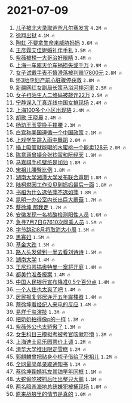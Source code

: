# 2021-07-09

1. [儿子被北大录取爸爸凡尔赛发言](https://s.weibo.com/weibo?q=%23%E5%84%BF%E5%AD%90%E8%A2%AB%E5%8C%97%E5%A4%A7%E5%BD%95%E5%8F%96%E7%88%B8%E7%88%B8%E5%87%A1%E5%B0%94%E8%B5%9B%E5%8F%91%E8%A8%80%23&Refer=top) `4.2M 🔥`
1. [徐翔出狱](https://s.weibo.com/weibo?q=%23%E5%BE%90%E7%BF%94%E5%87%BA%E7%8B%B1%23&Refer=top) `4.1M 🔥`
1. [陶虹 不要拿生命来威胁妈妈](https://s.weibo.com/weibo?q=%E9%99%B6%E8%99%B9%20%E4%B8%8D%E8%A6%81%E6%8B%BF%E7%94%9F%E5%91%BD%E6%9D%A5%E5%A8%81%E8%83%81%E5%A6%88%E5%A6%88&Refer=top) `3.6M 🔥`
1. [王彦霖艾佳妮婚礼伴手礼](https://s.weibo.com/weibo?q=%23%E7%8E%8B%E5%BD%A6%E9%9C%96%E8%89%BE%E4%BD%B3%E5%A6%AE%E5%A9%9A%E7%A4%BC%E4%BC%B4%E6%89%8B%E7%A4%BC%23&Refer=top) `3.5M 🔥`
1. [紫薇被榜一大哥治好眼睛](https://s.weibo.com/weibo?q=%E7%B4%AB%E8%96%87%E8%A2%AB%E6%A6%9C%E4%B8%80%E5%A4%A7%E5%93%A5%E6%B2%BB%E5%A5%BD%E7%9C%BC%E7%9D%9B&Refer=top) `3.4M 🔥`
1. [上海一车库天价车祸损失或千万](https://s.weibo.com/weibo?q=%23%E4%B8%8A%E6%B5%B7%E4%B8%80%E8%BD%A6%E5%BA%93%E5%A4%A9%E4%BB%B7%E8%BD%A6%E7%A5%B8%E6%8D%9F%E5%A4%B1%E6%88%96%E5%8D%83%E4%B8%87%23&Refer=top) `2.9M 🔥`
1. [女子试戴手表不慎滑落被判赔17800元](https://s.weibo.com/weibo?q=%23%E5%A5%B3%E5%AD%90%E8%AF%95%E6%88%B4%E6%89%8B%E8%A1%A8%E4%B8%8D%E6%85%8E%E6%BB%91%E8%90%BD%E8%A2%AB%E5%88%A4%E8%B5%9417800%E5%85%83%23&Refer=top) `2.8M 🔥`
1. [怀3胎孕妇产前心脏骤停获救](https://s.weibo.com/weibo?q=%23%E6%80%803%E8%83%8E%E5%AD%95%E5%A6%87%E4%BA%A7%E5%89%8D%E5%BF%83%E8%84%8F%E9%AA%A4%E5%81%9C%E8%8E%B7%E6%95%91%23&Refer=top) `2.8M 🔥`
1. [新疆网红女副局长策马浴河摔河里](https://s.weibo.com/weibo?q=%E6%96%B0%E7%96%86%E7%BD%91%E7%BA%A2%E5%A5%B3%E5%89%AF%E5%B1%80%E9%95%BF%E7%AD%96%E9%A9%AC%E6%B5%B4%E6%B2%B3%E6%91%94%E6%B2%B3%E9%87%8C&Refer=top) `2.5M 🔥`
1. [女子扫陌生人二维码被敲诈22万](https://s.weibo.com/weibo?q=%23%E5%A5%B3%E5%AD%90%E6%89%AB%E9%99%8C%E7%94%9F%E4%BA%BA%E4%BA%8C%E7%BB%B4%E7%A0%81%E8%A2%AB%E6%95%B2%E8%AF%8822%E4%B8%87%23&Refer=top) `2.5M 🔥`
1. [宁静误入丁真连线中国女排现场](https://s.weibo.com/weibo?q=%23%E5%AE%81%E9%9D%99%E8%AF%AF%E5%85%A5%E4%B8%81%E7%9C%9F%E8%BF%9E%E7%BA%BF%E4%B8%AD%E5%9B%BD%E5%A5%B3%E6%8E%92%E7%8E%B0%E5%9C%BA%23&Refer=top) `2.4M 🔥`
1. [上海100多个小区出现貉](https://s.weibo.com/weibo?q=%23%E4%B8%8A%E6%B5%B7100%E5%A4%9A%E4%B8%AA%E5%B0%8F%E5%8C%BA%E5%87%BA%E7%8E%B0%E8%B2%89%23&Refer=top) `2.4M 🔥`
1. [胡歌 王晓晨](https://s.weibo.com/weibo?q=%E8%83%A1%E6%AD%8C%20%E7%8E%8B%E6%99%93%E6%99%A8&Refer=top) `2.4M 🔥`
1. [杨玏王玉雯挽手搂腰](https://s.weibo.com/weibo?q=%23%E6%9D%A8%E7%8E%8F%E7%8E%8B%E7%8E%89%E9%9B%AF%E6%8C%BD%E6%89%8B%E6%90%82%E8%85%B0%23&Refer=top) `2.3M 🔥`
1. [白宫称美国遵循一个中国政策](https://s.weibo.com/weibo?q=%23%E7%99%BD%E5%AE%AB%E7%A7%B0%E7%BE%8E%E5%9B%BD%E9%81%B5%E5%BE%AA%E4%B8%80%E4%B8%AA%E4%B8%AD%E5%9B%BD%E6%94%BF%E7%AD%96%23&Refer=top) `2.1M 🔥`
1. [上戏学生跳入雨中舞蹈](https://s.weibo.com/weibo?q=%23%E4%B8%8A%E6%88%8F%E5%AD%A6%E7%94%9F%E8%B7%B3%E5%85%A5%E9%9B%A8%E4%B8%AD%E8%88%9E%E8%B9%88%23&Refer=top) `2.0M 🔥`
1. [插上吸管就能喝的水蜜桃一个能卖128元](https://s.weibo.com/weibo?q=%23%E6%8F%92%E4%B8%8A%E5%90%B8%E7%AE%A1%E5%B0%B1%E8%83%BD%E5%96%9D%E7%9A%84%E6%B0%B4%E8%9C%9C%E6%A1%83%E4%B8%80%E4%B8%AA%E8%83%BD%E5%8D%96128%E5%85%83%23&Refer=top) `2.0M 🔥`
1. [陈意涵曾撮合张钧甯和阮经天](https://s.weibo.com/weibo?q=%23%E9%99%88%E6%84%8F%E6%B6%B5%E6%9B%BE%E6%92%AE%E5%90%88%E5%BC%A0%E9%92%A7%E7%94%AF%E5%92%8C%E9%98%AE%E7%BB%8F%E5%A4%A9%23&Refer=top) `1.9M 🔥`
1. [马嘉祺手机壁纸是加油](https://s.weibo.com/weibo?q=%23%E9%A9%AC%E5%98%89%E7%A5%BA%E6%89%8B%E6%9C%BA%E5%A3%81%E7%BA%B8%E6%98%AF%E5%8A%A0%E6%B2%B9%23&Refer=top) `1.8M 🔥`
1. [宋祖儿腰臀比例](https://s.weibo.com/weibo?q=%23%E5%AE%8B%E7%A5%96%E5%84%BF%E8%85%B0%E8%87%80%E6%AF%94%E4%BE%8B%23&Refer=top) `1.8M 🔥`
1. [湖南大学湘潭大学发布联合声明](https://s.weibo.com/weibo?q=%23%E6%B9%96%E5%8D%97%E5%A4%A7%E5%AD%A6%E6%B9%98%E6%BD%AD%E5%A4%A7%E5%AD%A6%E5%8F%91%E5%B8%83%E8%81%94%E5%90%88%E5%A3%B0%E6%98%8E%23&Refer=top) `1.8M 🔥`
1. [陆柯燃因工作没见到妈妈最后一面](https://s.weibo.com/weibo?q=%23%E9%99%86%E6%9F%AF%E7%87%83%E5%9B%A0%E5%B7%A5%E4%BD%9C%E6%B2%A1%E8%A7%81%E5%88%B0%E5%A6%88%E5%A6%88%E6%9C%80%E5%90%8E%E4%B8%80%E9%9D%A2%23&Refer=top) `1.8M 🔥`
1. [书桓为什么选依萍不选如萍](https://s.weibo.com/weibo?q=%23%E4%B9%A6%E6%A1%93%E4%B8%BA%E4%BB%80%E4%B9%88%E9%80%89%E4%BE%9D%E8%90%8D%E4%B8%8D%E9%80%89%E5%A6%82%E8%90%8D%23&Refer=top) `1.8M 🔥`
1. [昆明一办公室内长出巨大蘑菇](https://s.weibo.com/weibo?q=%23%E6%98%86%E6%98%8E%E4%B8%80%E5%8A%9E%E5%85%AC%E5%AE%A4%E5%86%85%E9%95%BF%E5%87%BA%E5%B7%A8%E5%A4%A7%E8%98%91%E8%8F%87%23&Refer=top) `1.7M 🔥`
1. [蔡徐坤 那我走](https://s.weibo.com/weibo?q=%E8%94%A1%E5%BE%90%E5%9D%A4%20%E9%82%A3%E6%88%91%E8%B5%B0&Refer=top) `1.7M 🔥`
1. [安徽发现一名核酸检测阳性人员](https://s.weibo.com/weibo?q=%23%E5%AE%89%E5%BE%BD%E5%8F%91%E7%8E%B0%E4%B8%80%E5%90%8D%E6%A0%B8%E9%85%B8%E6%A3%80%E6%B5%8B%E9%98%B3%E6%80%A7%E4%BA%BA%E5%91%98%23&Refer=top) `1.6M 🔥`
1. [急寻7月7日G7610次同乘人员](https://s.weibo.com/weibo?q=%23%E6%80%A5%E5%AF%BB7%E6%9C%887%E6%97%A5G7610%E6%AC%A1%E5%90%8C%E4%B9%98%E4%BA%BA%E5%91%98%23&Refer=top) `1.5M 🔥`
1. [字节跳动8月将取消大小周](https://s.weibo.com/weibo?q=%23%E5%AD%97%E8%8A%82%E8%B7%B3%E5%8A%A88%E6%9C%88%E5%B0%86%E5%8F%96%E6%B6%88%E5%A4%A7%E5%B0%8F%E5%91%A8%23&Refer=top) `1.5M 🔥`
1. [黑寡妇](https://s.weibo.com/weibo?q=%E9%BB%91%E5%AF%A1%E5%A6%87&Refer=top) `1.5M 🔥`
1. [基金大跌](https://s.weibo.com/weibo?q=%23%E5%9F%BA%E9%87%91%E5%A4%A7%E8%B7%8C%23&Refer=top) `1.5M 🔥`
1. [路人头发做到一半去看刘诗诗](https://s.weibo.com/weibo?q=%23%E8%B7%AF%E4%BA%BA%E5%A4%B4%E5%8F%91%E5%81%9A%E5%88%B0%E4%B8%80%E5%8D%8A%E5%8E%BB%E7%9C%8B%E5%88%98%E8%AF%97%E8%AF%97%23&Refer=top) `1.5M 🔥`
1. [湖南大学](https://s.weibo.com/weibo?q=%23%E6%B9%96%E5%8D%97%E5%A4%A7%E5%AD%A6%23&Refer=top) `1.4M 🔥`
1. [王尼玛恶搞奥特曼一案将开庭](https://s.weibo.com/weibo?q=%23%E7%8E%8B%E5%B0%BC%E7%8E%9B%E6%81%B6%E6%90%9E%E5%A5%A5%E7%89%B9%E6%9B%BC%E4%B8%80%E6%A1%88%E5%B0%86%E5%BC%80%E5%BA%AD%23&Refer=top) `1.4M 🔥`
1. [都美竹准备报案](https://s.weibo.com/weibo?q=%23%E9%83%BD%E7%BE%8E%E7%AB%B9%E5%87%86%E5%A4%87%E6%8A%A5%E6%A1%88%23&Refer=top) `1.4M 🔥`
1. [中国人民银行宣布降准0.5个百分点](https://s.weibo.com/weibo?q=%23%E4%B8%AD%E5%9B%BD%E4%BA%BA%E6%B0%91%E9%93%B6%E8%A1%8C%E5%AE%A3%E5%B8%83%E9%99%8D%E5%87%860.5%E4%B8%AA%E7%99%BE%E5%88%86%E7%82%B9%23&Refer=top) `1.4M 🔥`
1. [一个人住也太爽了吧](https://s.weibo.com/weibo?q=%23%E4%B8%80%E4%B8%AA%E4%BA%BA%E4%BD%8F%E4%B9%9F%E5%A4%AA%E7%88%BD%E4%BA%86%E5%90%A7%23&Refer=top) `1.4M 🔥`
1. [居民报复邻居连开五年震楼器](https://s.weibo.com/weibo?q=%23%E5%B1%85%E6%B0%91%E6%8A%A5%E5%A4%8D%E9%82%BB%E5%B1%85%E8%BF%9E%E5%BC%80%E4%BA%94%E5%B9%B4%E9%9C%87%E6%A5%BC%E5%99%A8%23&Refer=top) `1.4M 🔥`
1. [蔡徐坤看经纪人来电的反应](https://s.weibo.com/weibo?q=%23%E8%94%A1%E5%BE%90%E5%9D%A4%E7%9C%8B%E7%BB%8F%E7%BA%AA%E4%BA%BA%E6%9D%A5%E7%94%B5%E7%9A%84%E5%8F%8D%E5%BA%94%23&Refer=top) `1.4M 🔥`
1. [易烊千玺演技](https://s.weibo.com/weibo?q=%23%E6%98%93%E7%83%8A%E5%8D%83%E7%8E%BA%E6%BC%94%E6%8A%80%23&Refer=top) `1.3M 🔥`
1. [把奶奶拍得像p的一样](https://s.weibo.com/weibo?q=%23%E6%8A%8A%E5%A5%B6%E5%A5%B6%E6%8B%8D%E5%BE%97%E5%83%8Fp%E7%9A%84%E4%B8%80%E6%A0%B7%23&Refer=top) `1.3M 🔥`
1. [紫薇外公也太骄傲了](https://s.weibo.com/weibo?q=%23%E7%B4%AB%E8%96%87%E5%A4%96%E5%85%AC%E4%B9%9F%E5%A4%AA%E9%AA%84%E5%82%B2%E4%BA%86%23&Refer=top) `1.3M 🔥`
1. [女生科目三模拟考被考官咳嗽吓懵](https://s.weibo.com/weibo?q=%23%E5%A5%B3%E7%94%9F%E7%A7%91%E7%9B%AE%E4%B8%89%E6%A8%A1%E6%8B%9F%E8%80%83%E8%A2%AB%E8%80%83%E5%AE%98%E5%92%B3%E5%97%BD%E5%90%93%E6%87%B5%23&Refer=top) `1.2M 🔥`
1. [上海迪士尼乐园票价上调](https://s.weibo.com/weibo?q=%23%E4%B8%8A%E6%B5%B7%E8%BF%AA%E5%A3%AB%E5%B0%BC%E4%B9%90%E5%9B%AD%E7%A5%A8%E4%BB%B7%E4%B8%8A%E8%B0%83%23&Refer=top) `1.2M 🔥`
1. [清华大学推出限定雪糕](https://s.weibo.com/weibo?q=%23%E6%B8%85%E5%8D%8E%E5%A4%A7%E5%AD%A6%E6%8E%A8%E5%87%BA%E9%99%90%E5%AE%9A%E9%9B%AA%E7%B3%95%23&Refer=top) `1.2M 🔥`
1. [郭麒麟曾把贴身小梳子借给了宋祖儿](https://s.weibo.com/weibo?q=%23%E9%83%AD%E9%BA%92%E9%BA%9F%E6%9B%BE%E6%8A%8A%E8%B4%B4%E8%BA%AB%E5%B0%8F%E6%A2%B3%E5%AD%90%E5%80%9F%E7%BB%99%E4%BA%86%E5%AE%8B%E7%A5%96%E5%84%BF%23&Refer=top) `1.2M 🔥`
1. [全网最简单录取通知书](https://s.weibo.com/weibo?q=%23%E5%85%A8%E7%BD%91%E6%9C%80%E7%AE%80%E5%8D%95%E5%BD%95%E5%8F%96%E9%80%9A%E7%9F%A5%E4%B9%A6%23&Refer=top) `1.1M 🔥`
1. [蔡徐坤鞠婧祎左其铂早年同框](https://s.weibo.com/weibo?q=%23%E8%94%A1%E5%BE%90%E5%9D%A4%E9%9E%A0%E5%A9%A7%E7%A5%8E%E5%B7%A6%E5%85%B6%E9%93%82%E6%97%A9%E5%B9%B4%E5%90%8C%E6%A1%86%23&Refer=top) `1.1M 🔥`
1. [大蛇偷吃被抓后吐出整只大鹅](https://s.weibo.com/weibo?q=%23%E5%A4%A7%E8%9B%87%E5%81%B7%E5%90%83%E8%A2%AB%E6%8A%93%E5%90%8E%E5%90%90%E5%87%BA%E6%95%B4%E5%8F%AA%E5%A4%A7%E9%B9%85%23&Refer=top) `1.1M 🔥`
1. [两名暗杀海地总统嫌犯被捕现场](https://s.weibo.com/weibo?q=%23%E4%B8%A4%E5%90%8D%E6%9A%97%E6%9D%80%E6%B5%B7%E5%9C%B0%E6%80%BB%E7%BB%9F%E5%AB%8C%E7%8A%AF%E8%A2%AB%E6%8D%95%E7%8E%B0%E5%9C%BA%23&Refer=top) `1.0M 🔥`
1. [原来战狼里的情节是真的](https://s.weibo.com/weibo?q=%23%E5%8E%9F%E6%9D%A5%E6%88%98%E7%8B%BC%E9%87%8C%E7%9A%84%E6%83%85%E8%8A%82%E6%98%AF%E7%9C%9F%E7%9A%84%23&Refer=top) `1.0M 🔥`
